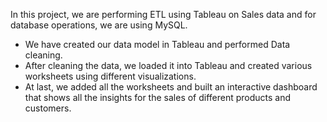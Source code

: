 In this project, we are performing ETL using Tableau on Sales data and for database operations, we are using MySQL.

- We have created our data model in Tableau and performed Data cleaning.
- After cleaning the data, we loaded it into Tableau and created various worksheets using  different visualizations.
- At last, we added all the worksheets and built an interactive dashboard that shows all the insights for the sales of different products and customers.
